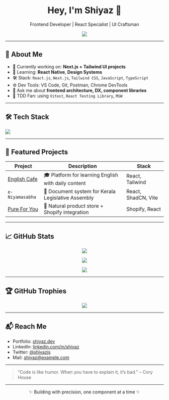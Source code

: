 <h1 align="center">Hey, I'm Shiyaz 👋</h1>
<p align="center">
  Frontend Developer | React Specialist | UI Craftsman  
</p>

<p align="center">
  <img src="https://readme-typing-svg.herokuapp.com/?lines=Pixel-perfect+UI%20enthusiast;React%20%7C%20Tailwind%20%7C%20TypeScript%20dev;Clean+code%2C+Clear+UX&center=true&width=500&height=40" />
</p>

---

## 🧠 About Me

- 🔭 Currently working on: **Next.js + Tailwind UI projects**
- 🌱 Learning: **React Native**, **Design Systems**
- 🛠️ Stack: `React.js`, `Next.js`, `Tailwind CSS`, `JavaScript`, `TypeScript`
- ⚙️ Dev Tools: VS Code, Git, Postman, Chrome DevTools
- 💬 Ask me about **frontend architecture, DX, component libraries**
- 🧪 TDD Fan: using `Vitest`, `React Testing Library`, `MSW`

---

## 🛠️ Tech Stack

<p align="left">
  <img src="https://skillicons.dev/icons?i=react,nextjs,tailwind,js,ts,vite,git,figma,vercel" />
</p>

---

## 🚀 Featured Projects

| Project | Description | Stack |
|--------|-------------|--------|
| [English Cafe](https://englishcafe.in) | 🎓 Platform for learning English with daily content | React, Tailwind |
| `e-Niyamasabha` | 📜 Document system for Kerala Legislative Assembly | React, ShadCN, Vite |
| [Pure For You](https://pureforyou.com) | 🛒 Natural product store + Shopify integration | Shopify, React |

---

## 📈 GitHub Stats

<p align="center">
  <img src="https://github-readme-stats.vercel.app/api?username=shiyazshan&show_icons=true&theme=tokyonight" />
</p>
<p align="center">
  <img src="https://github-readme-streak-stats.herokuapp.com?user=shiyazshan&theme=tokyonight" />
</p>
<p align="center">
  <img src="https://github-readme-stats.vercel.app/api/top-langs/?username=shiyazshan&layout=compact&theme=tokyonight" />
</p>

---

## 🏆 GitHub Trophies

<p align="center">
  <img src="https://github-profile-trophy.vercel.app/?username=shiyazdev&theme=darkhub&no-frame=true&row=1&column=6" />
</p>

---

## 📬 Reach Me

- Portfolio: [shiyaz.dev](https://your-portfolio-link)
- LinkedIn: [linkedin.com/in/shiyaz](https://linkedin.com/in/shiyaz)
- Twitter: [@shiyazjs](https://twitter.com/shiyazjs)
- Mail: [shiyaz@example.com](mailto:shiyaz@example.com)

---

> “Code is like humor. When you have to explain it, it’s bad.” – Cory House

---

<p align="center">✨ Building with precision, one component at a time ✨</p>
